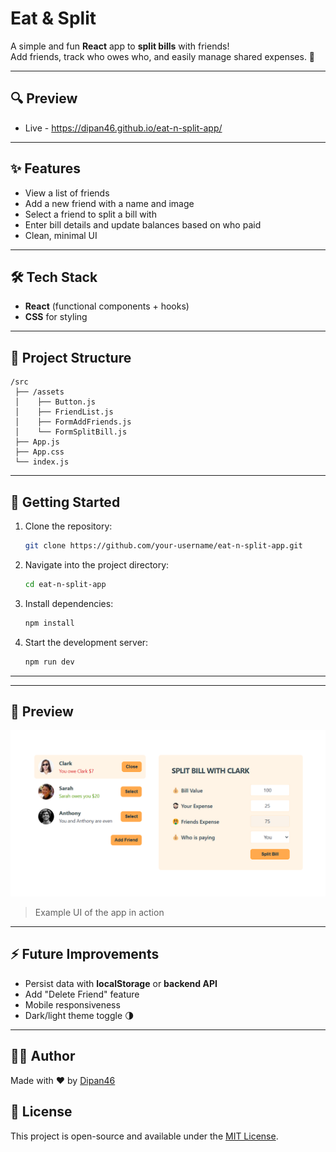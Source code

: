 # Eat & Split

A simple and fun **React** app to **split bills** with friends!  
Add friends, track who owes who, and easily manage shared expenses. 🎉

---
## 🔍 Preview
- Live - https://dipan46.github.io/eat-n-split-app/

---

## ✨ Features
- View a list of friends
- Add a new friend with a name and image
- Select a friend to split a bill with
- Enter bill details and update balances based on who paid
- Clean, minimal UI

---

## 🛠️ Tech Stack
- **React** (functional components + hooks)
- **CSS** for styling

---

## 📂 Project Structure
```
/src
 ├── /assets
 │    ├── Button.js
 │    ├── FriendList.js
 │    ├── FormAddFriends.js
 │    └── FormSplitBill.js
 ├── App.js
 ├── App.css
 └── index.js
```

---

## 🚀 Getting Started

1. Clone the repository:
   ```bash
   git clone https://github.com/your-username/eat-n-split-app.git
   ```

2. Navigate into the project directory:
   ```bash
   cd eat-n-split-app
   ```

3. Install dependencies:
   ```bash
   npm install
   ```

4. Start the development server:
   ```bash
   npm run dev
   ```

---

---

## 📸 Preview

![Packing List App Preview](./preview/prev.png)

> Example UI of the app in action

---

## ⚡ Future Improvements
- Persist data with **localStorage** or **backend API**
- Add "Delete Friend" feature
- Mobile responsiveness
- Dark/light theme toggle 🌗

---

## 🧑‍💻 Author

Made with ❤️ by [Dipan46](https://github.com/Dipan46)

## 📄 License

This project is open-source and available under the [MIT License](LICENSE).
